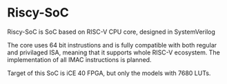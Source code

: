 # Riscy-SoC
Riscy-SoC is SoC based on RISC-V CPU core, designed in SystemVerilog

The core uses 64 bit instrustions and is fully compatible with both regular and privilaged ISA, meaning that it supports whole RISC-V ecosystem. The implementation of all IMAC instructions is planned.

Target of this SoC is iCE 40 FPGA, but only the models with 7680 LUTs.
